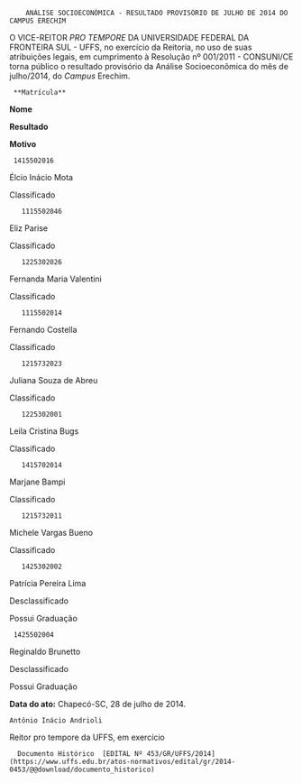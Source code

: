         ANÁLISE SOCIOECONÔMICA - RESULTADO PROVISÓRIO DE JULHO DE 2014 DO CAMPUS ERECHIM  

O VICE-REITOR *PRO TEMPORE* DA UNIVERSIDADE FEDERAL DA FRONTEIRA SUL - UFFS, no exercício da Reitoria, no uso de suas atribuições legais, em cumprimento à Resolução nº 001/2011 - CONSUNI/CE torna público o resultado provisório da Análise Socioeconômica do mês de julho/2014, do *Campus* Erechim.

     **Matrícula**

   **Nome**

   **Resultado**

   **Motivo**

     1415502016

   Élcio Inácio Mota

   Classificado

       1115502046

   Eliz Parise

   Classificado

       1225302026

   Fernanda Maria Valentini

   Classificado

       1115502014

   Fernando Costella

   Classificado

       1215732023

   Juliana Souza de Abreu

   Classificado

       1225302001

   Leila Cristina Bugs

   Classificado

       1415702014

   Marjane Bampi

   Classificado

       1215732011

   Michele Vargas Bueno

   Classificado

       1425302002

   Patrícia Pereira Lima

   Desclassificado

   Possui Graduação

     1425502004

   Reginaldo Brunetto

   Desclassificado

   Possui Graduação

      

   **Data do ato:** Chapecó-SC, 28 de julho de 2014.   
 

    Antônio Inácio Andrioli   
 Reitor pro tempore da UFFS, em exercício 

      Documento Histórico  [EDITAL Nº 453/GR/UFFS/2014](https://www.uffs.edu.br/atos-normativos/edital/gr/2014-0453/@@download/documento_historico)     
      